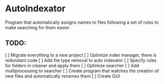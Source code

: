 # AutoIndexator
Program that automatically assigns names to files following a set of rules to make searching for them easier.

## TODO:
[ ] Migrate everything to a new project
[ ] Optimize index manager, there is redundant code
[ ] Add file type removal to auto indexator
[ ] Specify rules for folders in cleaner and apply them
[ ] Optimize searcher
[ ] Add multiprocessing to searcher
[ ] Create program that watches the creation of new files and automatically renames them
[ ] Create GUI